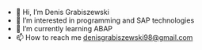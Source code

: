 - 👋 Hi, I’m Denis Grabiszewski
- 👀 I’m interested in programming and SAP technologies 
- 🌱 I’m currently learning ABAP
- 📫 How to reach me denisgrabiszewski98@gmail.com
